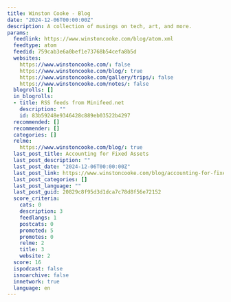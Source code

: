 ```yaml
---
title: Winston Cooke - Blog
date: "2024-12-06T00:00:00Z"
description: A collection of musings on tech, art, and more.
params:
  feedlink: https://www.winstoncooke.com/blog/atom.xml
  feedtype: atom
  feedid: 759cab3e6a0bef1e73768b54cefa8b5d
  websites:
    https://www.winstoncooke.com/: false
    https://www.winstoncooke.com/blog/: true
    https://www.winstoncooke.com/gallery/trips/: false
    https://www.winstoncooke.com/notes/: false
  blogrolls: []
  in_blogrolls:
  - title: RSS feeds from Minifeed.net
    description: ""
    id: 83b59248e9346428c889eb03522b4297
  recommended: []
  recommender: []
  categories: []
  relme:
    https://www.winstoncooke.com/blog/: true
  last_post_title: Accounting for Fixed Assets
  last_post_description: ""
  last_post_date: "2024-12-06T00:00:00Z"
  last_post_link: https://www.winstoncooke.com/blog/accounting-for-fixed-assets/
  last_post_categories: []
  last_post_language: ""
  last_post_guid: 20829c8f95d3d1dca7c78d8f56e72152
  score_criteria:
    cats: 0
    description: 3
    feedlangs: 1
    postcats: 0
    promoted: 5
    promotes: 0
    relme: 2
    title: 3
    website: 2
  score: 16
  ispodcast: false
  isnoarchive: false
  innetwork: true
  language: en
---
```

